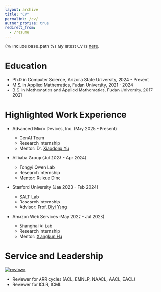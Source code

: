 ```yaml
---
layout: archive
title: "CV"
permalink: /cv/
author_profile: true
redirect_from:
  - /resume
---
```


{% include base_path %}
My latest CV is [here](https://drive.google.com/file/d/1n_S4BKVRjkk1e6y5hkJD6zsNuUxsJMJX/view?usp=sharing).

Education
======
* Ph.D in Computer Science, Arizona State University, 2024 - Present
* M.S. in Applied Mathematics, Fudan University, 2021 - 2024
* B.S. in Mathematics and Applied Mathematics, Fudan University, 2017 - 2021

Highlighted Work Experience
======
* Advanced Micro Devices, Inc. (May 2025 - Present)
  * GenAI Team
  * Research Internship
  * Mentor: Dr. [Xiaodong Yu](https://www.xiaodongyu.me/)

* Alibaba Group (Jul 2023 - Apr 2024)
  * Tongyi Qwen Lab
  * Research Internship
  * Mentor: [Ruixue Ding](https://scholar.google.com/citations?user=wAktw3cAAAAJ&hl)

* Stanford University (Jan 2023 - Feb 2024)
  * SALT Lab
  * Research Internship
  * Advisor: Prof. [Diyi Yang](https://cs.stanford.edu/~diyiy/index.html)

* Amazon Web Services (May 2022 - Jul 2023)
  * Shanghai AI Lab
  * Research Internship
  * Mentor: [Xiangkun Hu](https://scholar.google.com/citations?user=_-0MpawAAAAJ&hl=en)
  

Service and Leadership
======
[![reviews](https://img.shields.io/badge/total_reviews-45-blue)](https://jerrrrykun.github.io/cv/)
* Reviewer for ARR cycles (ACL, EMNLP, NAACL, AACL, EACL)
* Reviewer for ICLR, ICML
